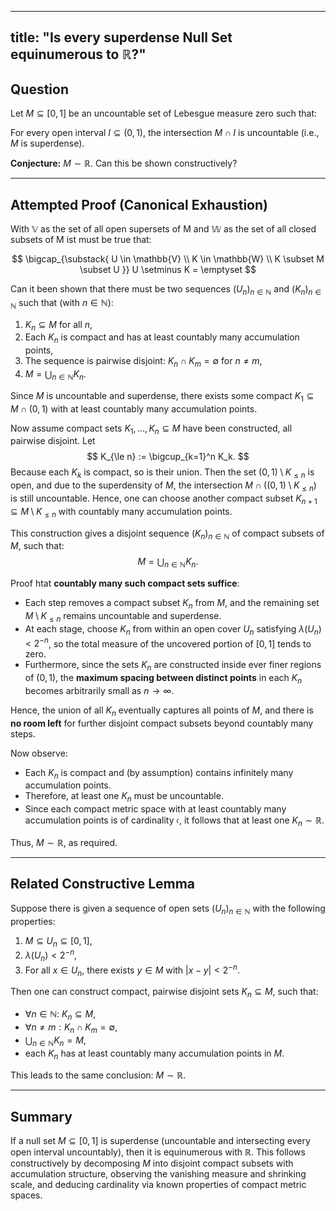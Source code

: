 

---
title: "Is every superdense Null Set equinumerous to $\mathbb{R}?$"
---

## Question

Let $M \subseteq [0,1]$ be an uncountable set of Lebesgue measure zero such that:

 For every open interval $I \subseteq (0,1)$, the intersection $M \cap I$ is uncountable (i.e., $M$ is superdense).

**Conjecture:** $M \sim \mathbb{R}$. Can this be shown constructively?

---

## Attempted Proof (Canonical Exhaustion)

With $\mathbb{V}$ as the set of all open supersets of M and $\mathbb{W}$ as the set of all closed subsets of M ist must be true that:

$$
\bigcap_{\substack{
  U \in \mathbb{V} \\
  K \in \mathbb{W} \\
  K \subset M \subset U
}} U \setminus K = \emptyset
$$

Can it been shown that there must be two sequences $\left(U_n\right)_{n\in \mathbb{N}}$  and $\left(K_n\right)_{n\in \mathbb{N}}$ such that (with $n\in \mathbb{N}$):

1. $K_n \subseteq M$ for all $n$,
2. Each $K_n$ is compact and has at least countably many accumulation points,
3. The sequence is pairwise disjoint: $K_n \cap K_m = \emptyset$ for $n \ne m$,
4. $M = \bigcup_{n\in\mathbb{N}} K_n$.

Since $M$ is uncountable and superdense, there exists some compact $K_1 \subseteq M \cap (0,1)$ with at least countably many accumulation points.

Now assume compact sets $K_1, \dots, K_n \subseteq M$ have been constructed, all pairwise disjoint. Let
$$
K_{\le n} := \bigcup_{k=1}^n K_k.
$$
Because each $K_k$ is compact, so is their union. Then the set $(0,1) \setminus K_{\le n}$ is open, and due to the superdensity of $M$, the intersection $M \cap ((0,1) \setminus K_{\le n})$ is still uncountable. Hence, one can choose another compact subset $K_{n+1} \subseteq M \setminus K_{\le n}$ with countably many accumulation points.

This construction gives a disjoint sequence $(K_n)_{n\in\mathbb{N}}$ of compact subsets of $M$, such that:
$$
M = \bigcup_{n\in\mathbb{N}} K_n.
$$

Proof htat **countably many such compact sets suffice**:

- Each step removes a compact subset $K_n$ from $M$, and the remaining set $M \setminus K_{\le n}$ remains uncountable and superdense.
- At each stage, choose $K_n$ from within an open cover $U_n$ satisfying $\lambda(U_n) < 2^{-n}$, so the total measure of the uncovered portion of $[0,1]$ tends to zero.
- Furthermore, since the sets $K_n$ are constructed inside ever finer regions of $(0,1)$, the **maximum spacing between distinct points** in each $K_n$ becomes arbitrarily small as $n \to \infty$.

Hence, the union of all $K_n$ eventually captures all points of $M$, and there is **no room left** for further disjoint compact subsets beyond countably many steps.

Now observe:
- Each $K_n$ is compact and (by assumption) contains infinitely many accumulation points.
- Therefore, at least one $K_n$ must be uncountable.
- Since each compact metric space with at least countably many accumulation points is of cardinality $\mathfrak{c}$, it follows that at least one $K_n \sim \mathbb{R}$.

Thus, $M \sim \mathbb{R}$, as required.

---

## Related Constructive Lemma

Suppose there is given a sequence of open sets $(U_n)_{n \in \mathbb{N}}$ with the following properties:

1. $M \subseteq U_n \subseteq [0,1]$,
2. $\lambda(U_n) < 2^{-n}$,
3. For all $x \in U_n$, there exists $y \in M$ with $|x - y| < 2^{-n}$.

Then one can construct compact, pairwise disjoint sets $K_n \subseteq M$, such that:

- $\forall n\in\mathbb{N}:\ K_n \subseteq M$,
- $\forall n \ne m: K_n \cap K_m = \emptyset$,
- $\bigcup_{n \in \mathbb{N}} K_n = M$,
- each $K_n$ has at least countably many accumulation points in $M$.

This leads to the same conclusion: $M \sim \mathbb{R}$.

---

## Summary

If a null set $M \subseteq [0,1]$ is superdense (uncountable and intersecting every open interval uncountably), then it is equinumerous with $\mathbb{R}$. This follows constructively by decomposing $M$ into disjoint compact subsets with accumulation structure, observing the vanishing measure and shrinking scale, and deducing cardinality via known properties of compact metric spaces.
